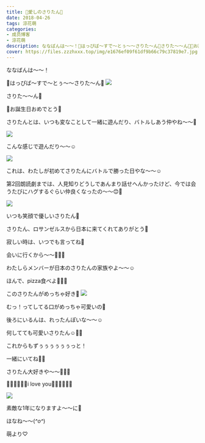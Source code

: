 ```yaml
---
title: 🎉愛しのさりたん🎂
date: 2018-04-26
tags: 涼花萌
categories: 
- 成员博客
- 涼花萌
description: ななばんは〜〜！🎉はっぴば〜すで〜とぅ〜〜さりた〜ん🎂さりた〜〜ん💓🎉お誕生日おめでとう🎂さりたんとは、いつも変なことして一緒...
cover: https://files.zzzhxxx.top/img/e1676ef09f61df9b66c79c37819e7.jpg 
---
```







ななばんは〜〜！






🎉はっぴば〜すで〜とぅ〜〜さりた〜ん🎂
![](https://files.zzzhxxx.top/img/e1676ef09f61df9b66c79c37819e7.jpg)










さりた〜〜ん💓


🎉お誕生日おめでとう🎂








さりたんとは、いつも変なことして一緒に遊んだり、バトルしあう仲やね〜〜💓





![](https://files.zzzhxxx.top/img/e1676ef09f61df9b66c79c37819e7-01.jpg)








こんな感じで遊んだり〜〜☺️









![](https://files.zzzhxxx.top/img/e1676ef09f61df9b66c79c37819e7-02.jpg)





これは、わたしが初めてさりたんにバトルで勝った日やな〜〜☺️














第2回朗読劇までは、人見知りどうしであんまり話せへんかったけど、今では会うたびにハグするぐらい仲良くなったの〜〜😊💓



![](https://files.zzzhxxx.top/img/e1676ef09f61df9b66c79c37819e7-03.jpg)













いつも笑顔で優しいさりたん💓
















さりたん、ロサンゼルスから日本に来てくれてありがとう🤗








寂しい時は、いつでも言ってね💓




会いに行くから〜〜💓💓💓






わたしらメンバーが日本のさりたんの家族やよ〜〜☺️







ほんで、pizza食べよ🍕🍕🍕














このさりたんがめっちゃ好き💓
![](https://files.zzzhxxx.top/img/e1676ef09f61df9b66c79c37819e7-04.jpg)









むっ！ってしてる口がめっちゃ可愛いの💓





後ろにいるんは、れったんぽいな〜〜☺️












何してても可愛いさりたん☺️💓💓




これからもずぅぅぅぅぅぅっと！


一緒にいてね💓💓








さりたん大好きや〜〜💓💓💓



💓💓💓💓💓💓i love you💓💓💓💓💓💓








![](https://files.zzzhxxx.top/img/e1676ef09f61df9b66c79c37819e7-05.jpg)









素敵な1年になりますよ〜〜に💓












ほなね〜〜(*^o^*)





萌より♡


